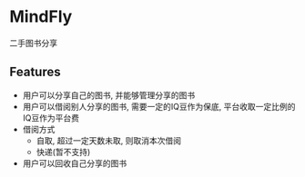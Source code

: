 # MindFly

二手图书分享

## Features

- 用户可以分享自己的图书, 并能够管理分享的图书
- 用户可以借阅别人分享的图书, 需要一定的IQ豆作为保底, 平台收取一定比例的IQ豆作为平台费
- 借阅方式
    - 自取, 超过一定天数未取, 则取消本次借阅
    - 快递(暂不支持)
- 用户可以回收自己分享的图书


